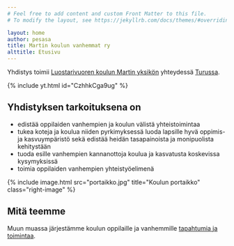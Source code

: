 ```yaml
---
# Feel free to add content and custom Front Matter to this file.
# To modify the layout, see https://jekyllrb.com/docs/themes/#overriding-theme-defaults

layout: home
author: pesasa
title: Martin koulun vanhemmat ry
alttitle: Etusivu
---
```



Yhdistys toimii [Luostarivuoren koulun Martin yksikön][Martin koulu] yhteydessä [Turussa][Turku].

{% include yt.html id="CzhhkCga9ug" %}

Yhdistyksen tarkoituksena on
------------------------------

- edistää oppilaiden vanhempien ja koulun välistä yhteistoimintaa
- tukea koteja ja koulua niiden pyrkimyksessä luoda lapsille hyvä oppimis- ja kasvuympäristö sekä edistää heidän tasapainoista ja monipuolista kehitystään
- tuoda esille vanhempien kannanottoja koulua ja kasvatusta koskevissa kysymyksissä
- toimia oppilaiden vanhempien yhteistyöelimenä

{% include image.html
   src="portaikko.jpg"
   title="Koulun portaikko"
   class="right-image"
%}


Mitä teemme
--------------

Muun muassa järjestämme koulun oppilaille ja vanhemmille [tapahtumia ja toimintaa](toiminta.html).

<!--
Tähän tulevat automaattisesti linkit ajankohtaisiin asioihin.
-->

[Martin koulu]: https://blog.edu.turku.fi/martti/
[Turku]: https://www.turku.fi/
